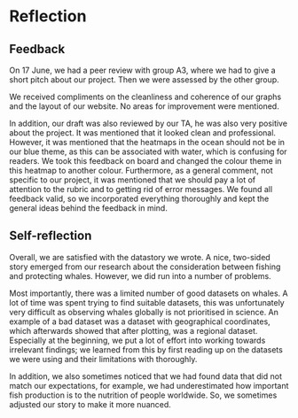 # Reflection

## Feedback
On 17 June, we had a peer review with group A3, where we had to give a short pitch about our project. Then we were assessed by the other group.

We received compliments on the cleanliness and coherence of our graphs and the layout of our website. No areas for improvement were mentioned.

In addition, our draft was also reviewed by our TA, he was also very positive about the project. It was mentioned that it looked clean and professional. However, it was mentioned that the heatmaps in the ocean should not be in our blue theme, as this can be associated with water, which is confusing for readers. We took this feedback on board and changed the colour theme in this heatmap to another colour. Furthermore, as a general comment, not specific to our project, it was mentioned that we should pay a lot of attention to the rubric and to getting rid of error messages. We found all feedback valid, so we incorporated everything thoroughly and kept the general ideas behind the feedback in mind.

## Self-reflection

Overall, we are satisfied with the datastory we wrote. A nice, two-sided story emerged from our research about the consideration between fishing and protecting whales. However, we did run into a number of problems.

Most importantly, there was a limited number of good datasets on whales. A lot of time was spent trying to find suitable datasets, this was unfortunately very difficult as observing whales globally is not prioritised in science. An example of a bad dataset was a dataset with geographical coordinates, which afterwards showed that after plotting, was a regional dataset. Especially at the beginning, we put a lot of effort into working towards irrelevant findings; we learned from this by first reading up on the datasets we were using and their limitations with thoroughly. 

In addition, we also sometimes noticed that we had found data that did not match our expectations, for example, we had underestimated how important fish production is to the nutrition of people worldwide. So, we sometimes adjusted our story to make it more nuanced.




